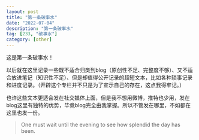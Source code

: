 ```yaml
---
layout: post
title: "第一条破事水"
date: "2022-07-04"
description: "第一条破事水"
tag: [233, "破事水"]
category: [other]
---
```


这是第一条破事水！

以后就在这里记录一些既不适合归类到blog（原创性不足、完整度不够）、又不适合放进笔记（知识性不足）、但是却值得公开记录的超短文本，比如各种琐事记录和进度记录。（开辟这个专栏并不只是为了宣示自己的存在，这点我得牢记。）

也许这些文本更适合发在社交媒体上面，但是我不想用微博，推特也少用，发在blog这里有独特的优势，毕竟blog完全由我掌握。所以不管发在哪里，不如都在这里也发一份。

> One must wait until the evening to see how splendid the day has been.
